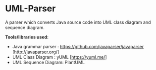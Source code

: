 # UML-Parser
A parser which converts Java source code into UML class diagram and sequence diagram.

**Tools/libraries used:**
- Java grammar parser : https://github.com/javaparser/javaparser [http://javaparser.org/]
- UML Class Diagram : yUML [https://yuml.me/]
- UML Sequence Diagram: PlantUML
